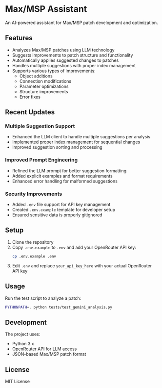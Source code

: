 # Max/MSP Assistant

An AI-powered assistant for Max/MSP patch development and optimization.

## Features

- Analyzes Max/MSP patches using LLM technology
- Suggests improvements to patch structure and functionality
- Automatically applies suggested changes to patches
- Handles multiple suggestions with proper index management
- Supports various types of improvements:
  - Object additions
  - Connection modifications
  - Parameter optimizations
  - Structure improvements
  - Error fixes

## Recent Updates

### Multiple Suggestion Support

- Enhanced the LLM client to handle multiple suggestions per analysis
- Implemented proper index management for sequential changes
- Improved suggestion sorting and processing

### Improved Prompt Engineering

- Refined the LLM prompt for better suggestion formatting
- Added explicit examples and format requirements
- Enhanced error handling for malformed suggestions

### Security Improvements

- Added `.env` file support for API key management
- Created `.env.example` template for developer setup
- Ensured sensitive data is properly gitignored

## Setup

1. Clone the repository
2. Copy `.env.example` to `.env` and add your OpenRouter API key:
   ```bash
   cp .env.example .env
   ```
3. Edit `.env` and replace `your_api_key_here` with your actual OpenRouter API key

## Usage

Run the test script to analyze a patch:

```bash
PYTHONPATH=. python tests/test_gemini_analysis.py
```

## Development

The project uses:

- Python 3.x
- OpenRouter API for LLM access
- JSON-based Max/MSP patch format

## License

MIT License
